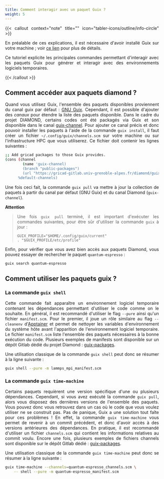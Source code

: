 ```yaml
---
title: Comment interagir avec un paquet Guix ?
weight: 5
---
```


<div align="justify">

{{< callout context="note" title="" icon="tabler-icons/outline/info-circle" >}}

En préalable de ces explications, il est nécessaire d'avoir installé Guix sur votre machine ; voir [ce lien](/documentation/install/install-guix/) pour plus de détails.

Ce tutoriel explicite les principales commandes permettant d'interagir avec les paquets Guix pour générer et interagir avec des environnements logiciels temporaires.

{{< /callout >}}

## Comment accéder aux paquets diamond ?

Quand vous utilisez Guix, l'ensemble des paquets disponibles proviennent du canal guix par défaut : [GNU Guix](https://hpc.guix.info/browse). Cependant, il est possible d'ajouter des _canaux_ pour étendre la liste des paquets disponible. Dans le cadre du projet DIAMOND, certains codes ont été packagés via Guix et son disponible dans le canal [guix-channel](https://gricad-gitlab.univ-grenoble-alpes.fr/diamond/guix/guix-channel). Pour ajouter ce canal précis et donc pouvoir installer les paquets à l'aide de la commande `guix install`, il faut créer un fichier `~/.config/guix/channels.scm` sur votre machine ou sur l'infrastructure HPC que vous utiliserez. Ce fichier doit contenir les lignes suivantes :

```bash
;; Add gricad packages to those Guix provides.
(cons (channel
        (name 'guix-channel)
        (branch "public-packages")
        (url "https://gricad-gitlab.univ-grenoble-alpes.fr/diamond/guix/guix-channel.git"))
      %default-channels)
```

Une fois ceci fait, la commande `guix pull` va mettre à jour la collection de paquets à partir du canal par défaut (GNU Guix) et du canal Diamond (`guix-channel`).

**Attention**

> Une fois `guix pull` terminé, il est important d'exécuter les commandes suivantes, pour être sûr d'utiliser la commande `guix` à jour :
>
> ```
> GUIX_PROFILE="$HOME/.config/guix/current"
> . "$GUIX_PROFILE/etc/profile"
> ```

Enfin, pour vérifier que vous avez bien accès aux paquets Diamond, vous pouvez essayer de rechercher le paquet `quantum-espresso` :

```bash
guix search quantum-espresso
```

## Comment utiliser les paquets guix ?

### La commande `guix shell`

Cette commande fait apparaître un environnement logiciel temporaire contenant les dépendances permettant d'utiliser le code comme on le souhaite. En général, il est recommandé d'utiliser le flag `--pure` ainsi qu'un fichier `manifest.scm`. Pour le premier, il joue un rôle similaire au flag `--cleanenv` d'[Apptainer](/documentation/use/apptainer-isolation-flags/) et permet de nettoyer les variables d'environnement du système hôte avant l'apparition de l'environnement logiciel temporaire. Le fichier `manifest.scm` liste l'ensemble des paquets nécessaires à la bonne exécution du code. Plusieurs exemples de manifests sont disponible sur un dépôt Gitlab dédié du projet Diamond : [guix-packages](https://gricad-gitlab.univ-grenoble-alpes.fr/diamond/guix/guix-packages/-/tree/master/manifests?ref_type=heads).

Une utilisation classique de la commande `guix shell` peut donc se résumer à la ligne suivante :

```bash
guix shell --pure -m lammps_mpi_manifest.scm
```

### La commande `guix time-machine`

Certains paquets requièrent une version spécifique d'une ou plusieurs dépendances. Cependant, si vous avez exécuté la commande `guix pull`, alors vous disposez des dernières versions de l'ensemble des paquets. Vous pouvez donc vous retrouvez dans un cas où le code que vous voulez utiliser ne se construit pas. Pas de panique, Guix a une solution tout faîte pour ces problèmes ! En effet, la commande `guix time-machine` vous permet de revenir à un commit précédent, et donc d'avoir accès à des versions antérieures des dépendances. En pratique, il est recommandé d'utiliser un fichier `channels.scm` qui contient les informations relatives au commit voulu. Encore une fois, plusieurs exemples de fichiers channels sont disponible sur le dépôt Gitlab dédié : [guix-packages](https://gricad-gitlab.univ-grenoble-alpes.fr/diamond/guix/guix-packages/-/tree/master/manifests/with_time_machine?ref_type=heads).

Une utilisation classique de la commande `guix time-machine` peut donc se résumer à la ligne suivante :

```bash
guix time-machine --channels=quantum-espresso_channels.scm \
    -- shell --pure -m quantum-espresso_manifest.scm
```

</div>
